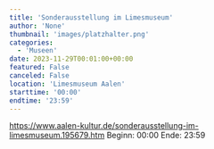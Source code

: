 ```yaml
---
title: 'Sonderausstellung im Limesmuseum'
author: 'None'
thumbnail: 'images/platzhalter.png'
categories:
  - 'Museen'
date: 2023-11-29T00:01:00+00:00
featured: False
canceled: False
location: 'Limesmuseum Aalen'
starttime: '00:00'
endtime: '23:59'
---
```

https://www.aalen-kultur.de/sonderausstellung-im-limesmuseum.195679.htm
Beginn: 00:00
 Ende: 23:59
